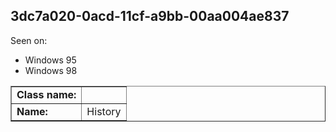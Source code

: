 ## 3dc7a020-0acd-11cf-a9bb-00aa004ae837

Seen on:
* Windows 95
* Windows 98

<table border="1" class="docutils">
  <tbody>
    <tr>
      <td><b>Class name:</b></td>
      <td>&nbsp;</td>
    </tr>
    <tr>
      <td><b>Name:</b></td>
      <td>History</td>
    </tr>
  </tbody>
</table>

